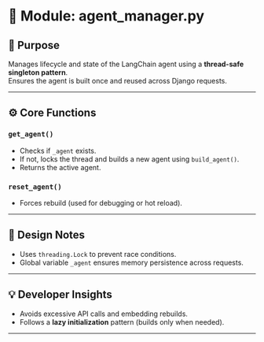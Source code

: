 # 🧩 Module: agent_manager.py

## 📘 Purpose
Manages lifecycle and state of the LangChain agent using a **thread-safe singleton pattern**.  
Ensures the agent is built once and reused across Django requests.

---

## ⚙️ Core Functions

### `get_agent()`
- Checks if `_agent` exists.
- If not, locks the thread and builds a new agent using `build_agent()`.
- Returns the active agent.

### `reset_agent()`
- Forces rebuild (used for debugging or hot reload).

---

## 🧱 Design Notes
- Uses `threading.Lock` to prevent race conditions.
- Global variable `_agent` ensures memory persistence across requests.

---

## 💡 Developer Insights
- Avoids excessive API calls and embedding rebuilds.
- Follows a **lazy initialization** pattern (builds only when needed).

---
